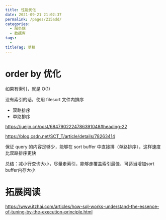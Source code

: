 ```yaml
---
title: 性能优化
date: 2021-09-21 21:02:37
permalink: /pages/215add/
categories: 
  - 服务端
  - 数据库
tags: 
  - 
titleTag: 草稿
---
```

# order by 优化

如果有索引，就是 O(1)

没有索引的话，使用 filesort 文件内排序
- 双路排序
- 单路排序

https://juejin.cn/post/6847902224786391048#heading-22

https://blog.csdn.net/SCT_T/article/details/78263414

保证 query 的内容足够少，能够在 sort buffer 中直接排（单路排序），这样速度比双路排序更快

总结：减小行查询大小，尽量走索引，能够走覆盖索引最佳，可适当增加sort buffer内存大小

# 拓展阅读

https://www.itzhai.com/articles/how-sql-works-understand-the-essence-of-tuning-by-the-execution-principle.html
